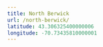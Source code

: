 ```yaml
---
title: North Berwick
url: /north-berwick/
latitude: 43.306325400000006
longitude: -70.73435810000001
---
```


